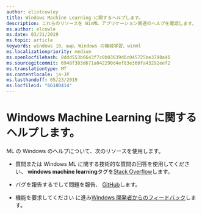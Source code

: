 ```yaml
---
author: eliotcowley
title: Windows Machine Learning に関するヘルプします。
description: これらのリソースを WinML アプリケーション関連のヘルプを確認します。
ms.author: elcowle
ms.date: 03/21/2019
ms.topic: article
keywords: windows 10、uwp、Windows の機械学習、winml
ms.localizationpriority: medium
ms.openlocfilehash: 8ddd553b6643f7c0b03639d6c045725be3798a46
ms.sourcegitcommit: 6948f383d671a042290d4ef83e360fa43292eef2
ms.translationtype: MT
ms.contentlocale: ja-JP
ms.lasthandoff: 05/23/2019
ms.locfileid: "66180414"
---
```

# <a name="get-help-with-windows-machine-learning"></a>Windows Machine Learning に関するヘルプします。

ML の Windows のヘルプについて、次のリソースを使用します。

* 質問または Windows ML に関する技術的な質問の回答を使用してください、 **windows machine learning**タグを[Stack Overflow](https://stackoverflow.com/questions/tagged/windows-machine-learning)します。

* バグを報告するでして問題を報告、 [GitHub](https://github.com/Microsoft/Windows-Machine-Learning/issues)します。

* 機能を要求してください に進み[Windows 開発者からのフィードバック](https://wpdev.uservoice.com/)します。